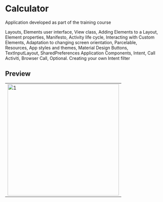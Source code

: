# Calculator
Application developed as part of the training course

Layouts, Elements
user interface, View class, Adding Elements to a Layout, Element properties, Manifesto, Activity life cycle, Interacting with Custom Elements, Adaptation to changing screen orientation, Parcelable, Resources, App styles and themes, Material Design Buttons, TextInputLayout, SharedPreferences
Application Components, Intent, Call Activiti, Browser Call, Optional. Creating your own Intent filter
## Preview
<table>
   <tr>
    <td> <img src="https://github.com/dontjke/Calculator/assets/31520220/fd46d94c-fdb3-4e80-9b7c-3240cb1333d1"  alt="1" width = 360px  ></td>
  </tr>
</table>
